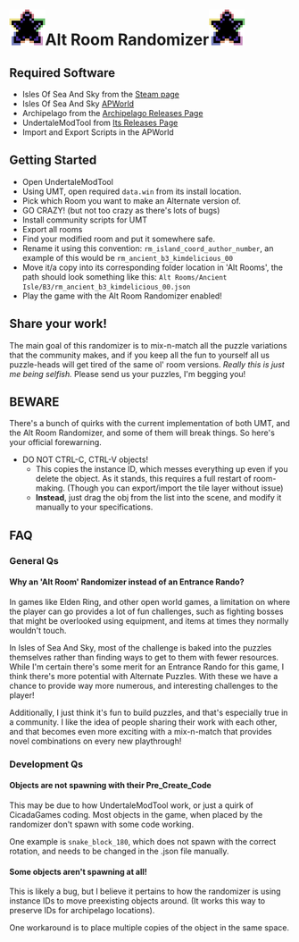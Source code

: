 # <img src="../data/sprites/isles_of_sea_and_sky_obsidian.png" alt="" width="64"/>Alt Room Randomizer<img src="../data/sprites/isles_of_sea_and_sky_obsidian.png" alt="" width="64"/>


## Required Software

- Isles Of Sea And Sky from the [Steam page](https://store.steampowered.com/app/1233070/Isles_of_Sea_and_Sky/)
- Isles Of Sea And Sky [APWorld](https://github.com/Kim-Delicious/Archipelago_IslesOfSeaAndSky/releases)
- Archipelago from the [Archipelago Releases Page](https://github.com/ArchipelagoMW/Archipelago/releases)
- UndertaleModTool from [Its Releases Page](https://github.com/UnderminersTeam/UndertaleModTool/releases/tag/0.8.2.0)
- Import and Export Scripts in the APWorld

## Getting Started

- Open UndertaleModTool
- Using UMT, open required `data.win` from its install location.
- Pick which Room you want to make an Alternate version of.
- GO CRAZY! (but not too crazy as there's lots of bugs)
- Install community scripts for UMT
- Export all rooms
- Find your modified room and put it somewhere safe.
- Rename it using this convention: `rm_island_coord_author_number`, an example of this would be `rm_ancient_b3_kimdelicious_00`
- Move it/a copy into its corresponding folder location in 'Alt Rooms', the path should look something like this: `Alt Rooms/Ancient Isle/B3/rm_ancient_b3_kimdelicious_00.json`
- Play the game with the Alt Room Randomizer enabled!

## Share your work!

The main goal of this randomizer is to mix-n-match all the puzzle variations that the community makes,
and if you keep all the fun to yourself all us puzzle-heads will get tired of the same ol' room versions.
*Really this is just me being selfish.* Please send us your puzzles, I'm begging you!


## BEWARE

There's a bunch of quirks with the current implementation of both UMT, and the Alt Room Randomizer,
and some of them will break things. So here's your official forewarning.

- DO NOT CTRL-C, CTRL-V objects!
  - This copies the instance ID, which messes everything up even if you delete the object. As it stands, this requires a full restart of room-making. (Though you can export/import the tile layer without issue) 
  - **Instead**, just drag the obj from the list into the scene, and modify it manually to your specifications.


## FAQ

### General Qs

#### Why an 'Alt Room' Randomizer instead of an Entrance Rando?

In games like Elden Ring, and other open world games, a limitation on where the player can go
provides a lot of fun challenges, such as fighting bosses that might be overlooked using equipment, 
and items at times they normally wouldn't touch.

In Isles of Sea And Sky, most of the challenge is baked into the puzzles themselves rather than 
finding ways to get to them with fewer resources. While I'm certain there's some merit for an Entrance Rando for this 
game, I think there's more potential with Alternate Puzzles. With these we have a chance to provide way more
numerous, and interesting challenges to the player! 

Additionally, I just think it's fun to build puzzles, and that's especially true in a community. I 
like the idea of people sharing their work with each other, and that becomes even more exciting with a mix-n-match that 
provides novel combinations on every new playthrough!

### Development Qs

#### Objects are not spawning with their Pre_Create_Code

This may be due to how UndertaleModTool work, or just a quirk of CicadaGames coding. 
Most objects in the game, when placed by the randomizer don't spawn with some code working.

One example is `snake_block_180`, which does not spawn with the correct rotation, and needs to be
changed in the .json file manually.


#### Some objects aren't spawning at all!

This is likely a bug, but I believe it pertains to how the randomizer is using instance IDs to
move preexisting objects around. (It works this way to preserve IDs for archipelago locations).

One workaround is to place multiple copies of the object in the same space.

